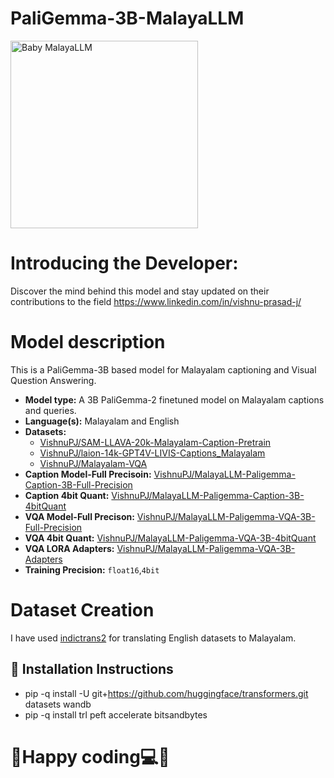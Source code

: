 # PaliGemma-3B-MalayaLLM

<img src="https://github.com/user-attachments/assets/8e8937a7-fd47-482c-acaf-48efc3c04597" alt="Baby MalayaLLM" width="300" height="auto">

# Introducing the Developer:
Discover the mind behind this model and stay updated on their contributions to the field
https://www.linkedin.com/in/vishnu-prasad-j/

# Model description
This is a PaliGemma-3B based model for Malayalam captioning and Visual Question Answering.

- **Model type:** A 3B PaliGemma-2 finetuned model on Malayalam captions and queries.
- **Language(s):** Malayalam and English
- **Datasets:**
  * [VishnuPJ/SAM-LLAVA-20k-Malayalam-Caption-Pretrain](https://huggingface.co/datasets/VishnuPJ/SAM-LLAVA-20k-Malayalam-Caption-Pretrain)
  * [VishnuPJ/laion-14k-GPT4V-LIVIS-Captions_Malayalam](https://huggingface.co/datasets/VishnuPJ/laion-14k-GPT4V-LIVIS-Captions_Malayalam)
  * [VishnuPJ/Malayalam-VQA](https://huggingface.co/datasets/VishnuPJ/Malayalam-VQA)
- **Caption Model-Full Precisoin:** [VishnuPJ/MalayaLLM-Paligemma-Caption-3B-Full-Precision](https://huggingface.co/VishnuPJ/MalayaLLM-Paligemma-Caption-3B-Full-Precision)
- **Caption 4bit Quant:** [VishnuPJ/MalayaLLM-Paligemma-Caption-3B-4bitQuant](https://huggingface.co/VishnuPJ/MalayaLLM-Paligemma-Caption-3B-4bitQuant)
- **VQA Model-Full Precison:** [VishnuPJ/MalayaLLM-Paligemma-VQA-3B-Full-Precision](https://huggingface.co/VishnuPJ/MalayaLLM-Paligemma-VQA-3B-Full-Precision)
- **VQA 4bit Quant:** [VishnuPJ/MalayaLLM-Paligemma-VQA-3B-4bitQuant](https://huggingface.co/VishnuPJ/MalayaLLM-Paligemma-VQA-3B-4bitQuant)
- **VQA LORA Adapters:** [VishnuPJ/MalayaLLM-Paligemma-VQA-3B-Adapters](https://huggingface.co/VishnuPJ/MalayaLLM-Paligemma-VQA-3B-Adapters)
- **Training Precision:** `float16`,`4bit`

# Dataset Creation
I have used [indictrans2](https://huggingface.co/ai4bharat/indictrans2-en-indic-1B) for translating English datasets to Malayalam.

## 💾 Installation Instructions
* pip -q install -U git+https://github.com/huggingface/transformers.git datasets wandb
* pip -q install trl peft accelerate bitsandbytes

# 🌟Happy coding💻🌟
